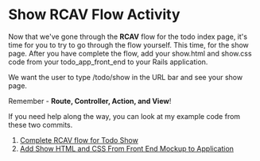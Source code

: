 # Show **RCAV** Flow Activity
Now that we've gone through the **RCAV** flow for the todo index page, it's time for you to try to go through the flow yourself. This time, for the show page. After you have complete the flow, add your show.html and show.css code from your todo_app_front_end to your Rails application.

We want the user to type /todo/show in the URL bar and see your show page.

Remember - **Route, Controller, Action, and View**!

If you need help along the way, you can look at my example code from these two commits.

1. [Complete RCAV flow for Todo Show](https://github.com/CodeNowOrg/todo_app_back_end/tree/8f2ab6191d7b571b504a3cb0b5ced9e513420a12 "Complete RCAV flow for Todo Show")
2. [Add Show HTML and CSS From Front End Mockup to Application](https://github.com/CodeNowOrg/todo_app_back_end/tree/1068a19453f7d35fdc915bcd26bb3bb380f13dd6 "Add Show HTML and CSS From Front End Mockup to Application")
